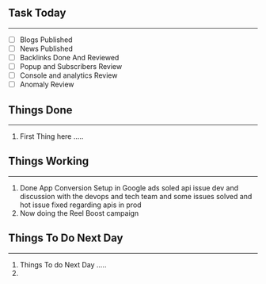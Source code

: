 
## Task Today
---
- [ ] Blogs Published
- [ ] News Published
- [ ] Backlinks Done And Reviewed
- [ ] Popup and Subscribers Review
- [ ] Console and analytics Review 
- [ ] Anomaly Review

## Things Done 
---
1.  First Thing here .....

## Things Working
---
1. Done App Conversion Setup in Google ads soled api issue dev and discussion with the devops and tech team and some issues solved and hot issue fixed regarding apis in prod
2. Now doing the Reel Boost campaign 


## Things To Do Next Day 
---
1.  Things To do Next Day .....
2. 




